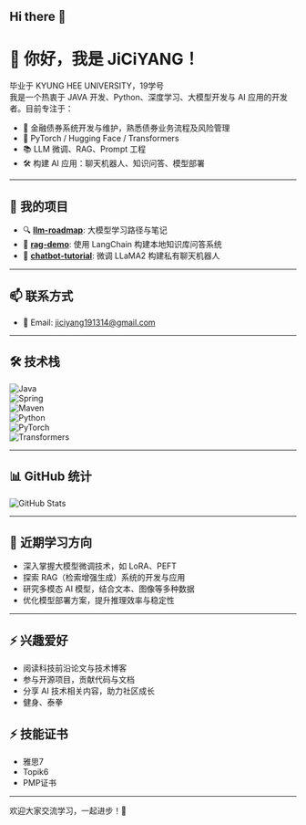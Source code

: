 ## Hi there 👋
# 👋 你好，我是 JiCiYANG！

毕业于 KYUNG HEE UNIVERSITY，19学号  
我是一个热衷于 JAVA 开发、Python、深度学习、大模型开发与 AI 应用的开发者。目前专注于：

- 🏦 金融债券系统开发与维护，熟悉债券业务流程及风险管理
- 🤖 PyTorch / Hugging Face / Transformers  
- 📚 LLM 微调、RAG、Prompt 工程  
- 🛠️ 构建 AI 应用：聊天机器人、知识问答、模型部署

---

## 🚀 我的项目

- 🔍 **[llm-roadmap](https://github.com/JiCiYANG/llm-roadmap)**: 大模型学习路径与笔记  
- 🧠 **[rag-demo](https://github.com/JiCiYANG/rag-demo)**: 使用 LangChain 构建本地知识库问答系统  
- 💬 **[chatbot-tutorial](https://github.com/JiCiYANG/chatbot-tutorial)**: 微调 LLaMA2 构建私有聊天机器人  

---

## 📫 联系方式

- 📧 Email: jiciyang191314@gmail.com  

---

## 🛠️ 技术栈

![Java](https://img.shields.io/badge/Java-007396?logo=java&logoColor=white)  
![Spring](https://img.shields.io/badge/Spring-6DB33F?logo=spring&logoColor=white)  
![Maven](https://img.shields.io/badge/Maven-C71A36?logo=apachemaven&logoColor=white)  
![Python](https://img.shields.io/badge/Python-3776AB?logo=python&logoColor=white)  
![PyTorch](https://img.shields.io/badge/PyTorch-EE4C2C?logo=pytorch&logoColor=white)  
![Transformers](https://img.shields.io/badge/🤗_Transformers-FF6B6B?style=flat-square)  

---

## 📊 GitHub 统计

![GitHub Stats](https://github-readme-stats.vercel.app/api?username=JiCiYANG&show_icons=true&theme=tokyonight)

---

## 🌱 近期学习方向

- 深入掌握大模型微调技术，如 LoRA、PEFT  
- 探索 RAG（检索增强生成）系统的开发与应用  
- 研究多模态 AI 模型，结合文本、图像等多种数据  
- 优化模型部署方案，提升推理效率与稳定性  

---

## ⚡ 兴趣爱好

- 阅读科技前沿论文与技术博客  
- 参与开源项目，贡献代码与文档  
- 分享 AI 技术相关内容，助力社区成长
- 健身、泰拳
  
## ⚡ 技能证书
- 雅思7
- Topik6
- PMP证书
  
---

欢迎大家交流学习，一起进步！🚀
